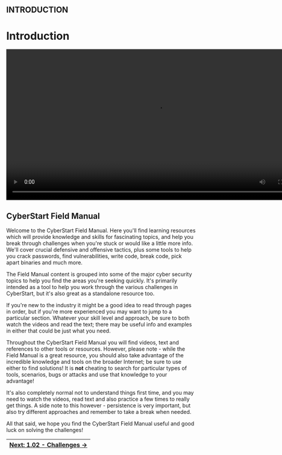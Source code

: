 ## INTRODUCTION

# Introduction

<div align="center">
  <video src="https://github.com/alphyos/Cyberstart-2023/assets/116646389/82f784f2-2125-476b-af8b-657253838630" width="800" />
</div>

## CyberStart Field Manual

Welcome to the CyberStart Field Manual. Here you'll find learning
resources which will provide knowledge and skills for fascinating
topics, and help you break through challenges when you're stuck or would
 like a little more info. We'll cover crucial defensive and offensive
tactics, plus some tools to help you crack passwords, find
vulnerabilities, write code, break code, pick apart binaries and much
more.

The Field Manual content is grouped into some of the major cyber
security topics to help you find the areas you're seeking quickly. It's
primarily intended as a tool to help you work through the various
challenges in CyberStart, but it's also great as a standalone resource
too.

If you're new to the industry it might be a good idea to read through
 pages in order, but if you're more experienced you may want to jump to a
 particular section. Whatever your skill level and approach, be sure to
both watch the videos and read the text; there may be useful info and
examples in either that could be just what you need.

Throughout the CyberStart Field Manual you will find videos, text and
 references to other tools or resources. However, please note - while
the Field Manual is a great resource, you should also take advantage of
the incredible knowledge and tools on the broader Internet; be sure to
use either to find solutions! It is **not** cheating to search for particular types of tools, scenarios, bugs or attacks and use that knowledge to your advantage!

It's also completely normal not to understand things first time, and
you may need to watch the videos, read text and also practice a few
times to really get things. A side note to this however - persistence is
 very important, but also try different approaches and remember to take a
 break when needed.

All that said, we hope you find the CyberStart Field Manual useful and good luck on solving the challenges!

<div align="center">

| [Next: 1.02 - Challenges →](https://play.cyberstart.com/field-manual/8f973f20-d7eb-11eb-ba1c-0242ac140009) |
|-|
